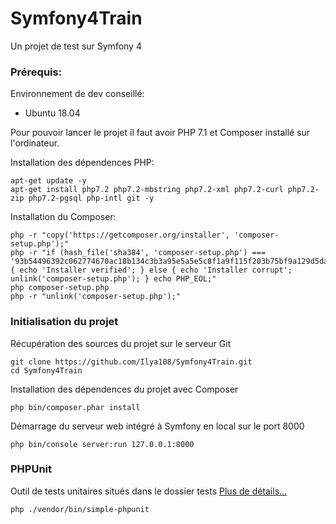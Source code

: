 # Symfony4Train
Un projet de test sur Symfony 4

### Prérequis:
Environnement de dev conseillé:  
* Ubuntu 18.04

Pour pouvoir lancer le projet il faut avoir PHP 7.1 et Composer installé sur l'ordinateur.

Installation des dépendences PHP:

```
apt-get update -y
apt-get install php7.2 php7.2-mbstring php7.2-xml php7.2-curl php7.2-zip php7.2-pgsql php-intl git -y
```
Installation du Composer:
```
php -r "copy('https://getcomposer.org/installer', 'composer-setup.php');"
php -r "if (hash_file('sha384', 'composer-setup.php') === '93b54496392c062774670ac18b134c3b3a95e5a5e5c8f1a9f115f203b75bf9a129d5daa8ba6a13e2cc8a1da0806388a8') { echo 'Installer verified'; } else { echo 'Installer corrupt'; unlink('composer-setup.php'); } echo PHP_EOL;"
php composer-setup.php
php -r "unlink('composer-setup.php');"
```

### Initialisation du projet

Récupération des sources du projet sur le serveur Git

```
git clone https://github.com/Ilya108/Symfony4Train.git
cd Symfony4Train
```

Installation des dépendences du projet avec Composer

```
php bin/composer.phar install

```

Démarrage du serveur web intégré à Symfony en local sur le port 8000

```
php bin/console server:run 127.0.0.1:8000

```

### PHPUnit

Outil de tests unitaires situés dans le dossier tests
[Plus de détails...](https://symfony.com/doc/current/testing.html)

```
php ./vendor/bin/simple-phpunit

```

